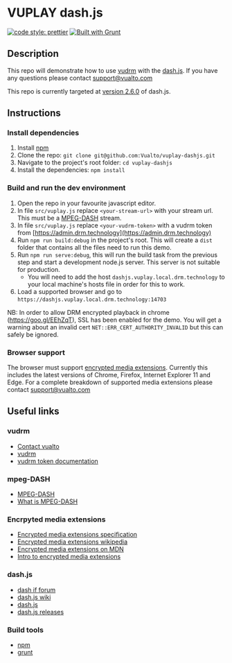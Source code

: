 ﻿# VUPLAY dash.js

[![code style: prettier](https://img.shields.io/badge/code_style-prettier-ff69b4.svg?style=flat-square)](https://github.com/prettier/prettier)
[![Built with Grunt](https://cdn.gruntjs.com/builtwith.svg)](https://gruntjs.com/)

## Description

This repo will demonstrate how to use [vudrm](https://vudrm.vualto.com/) with the [dash.js](https://github.com/Dash-Industry-Forum/dash.js/wiki).
If you have any questions please contact support@vualto.com

This repo is currently targeted at [version 2.6.0](https://github.com/Dash-Industry-Forum/dash.js/releases/tag/v2.6.0) of dash.js.

## Instructions

### Install dependencies

1. Install [npm](https://www.npmjs.com/)
2. Clone the repo: `git clone git@github.com:Vualto/vuplay-dashjs.git`
3. Navigate to the project's root folder: `cd vuplay-dashjs`
4. Install the dependencies: `npm install`

### Build and run the dev environment

1. Open the repo in your favourite javascript editor.
2. In file `src/vuplay.js` replace `<your-stream-url>` with your stream url. This must be a [MPEG-DASH](https://en.wikipedia.org/wiki/Dynamic_Adaptive_Streaming_over_HTTP) stream.
3. In file `src/vuplay.js` replace `<your-vudrm-token>` with a vudrm token from [https://admin.drm.technology](https://admin.drm.technology)
4. Run `npm run build:debug` in the project's root. This will create a `dist` folder that contains all the files need to run this demo.
5. Run `npm run serve:debug`, this will run the build task from the previous step and start a development node.js server. This server is not suitable for production.
    - You will need to add the host `dashjs.vuplay.local.drm.technology` to your local machine's hosts file in order for this to work.
6. Load a supported browser and go to `https://dashjs.vuplay.local.drm.technology:14703`

NB: In order to allow DRM encrypted playback in chrome (https://goo.gl/EEhZqT), SSL has been enabled for the demo. You will get a warning about an invalid cert `NET::ERR_CERT_AUTHORITY_INVALID` but this can safely be ignored.

### Browser support

The browser must support [encrypted media extensions](https://www.w3.org/TR/2016/CR-encrypted-media-20160705/).
Currently this includes the latest versions of Chrome, Firefox, Internet Explorer 11 and Edge.
For a complete breakdown of supported media extensions please contact support@vualto.com

## Useful links

### vudrm

-   [Contact vualto](https://www.vualto.com/contact-us/)
-   [vudrm](https://vudrm.vualto.com/)
-   [vudrm token documentation](https://docs.vualto.com/projects/vudrm/en/latest/VUDRM-token.html)

### mpeg-DASH

-   [MPEG-DASH](https://en.wikipedia.org/wiki/Dynamic_Adaptive_Streaming_over_HTTP)
-   [What is MPEG-DASH](https://www.streamingmedia.com/Articles/Editorial/What-Is-.../What-is-MPEG-DASH-79041.aspx)

### Encrpyted media extensions

-   [Encrypted media extensions specification](https://www.w3.org/TR/2016/CR-encrypted-media-20160705/)
-   [Encrypted media extensions wikipedia](https://en.wikipedia.org/wiki/Encrypted_Media_Extensions)
-   [Encrypted media extensions on MDN](https://developer.mozilla.org/en-US/docs/Web/API/Encrypted_Media_Extensions_API)
-   [Intro to encrypted media extensions](https://www.html5rocks.com/en/tutorials/eme/basics/)

### dash.js

-   [dash if forum](https://dashif.org/)
-   [dash.js wiki](https://github.com/Dash-Industry-Forum/dash.js/wiki)
-   [dash.js](https://github.com/Dash-Industry-Forum/dash.js)
-   [dash.js releases](https://github.com/Dash-Industry-Forum/dash.js/releases)

### Build tools

-   [npm](https://www.npmjs.com/)
-   [grunt](https://gruntjs.com/)
